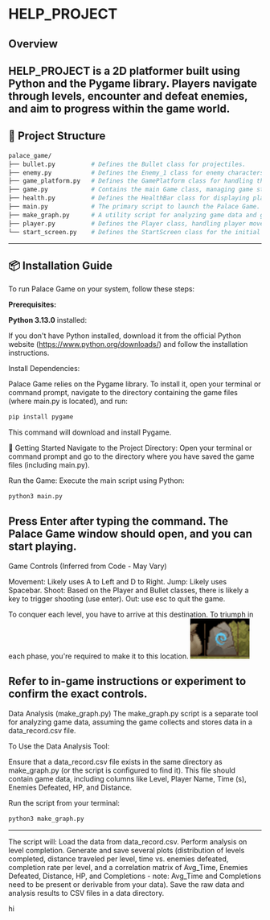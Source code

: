 # HELP_PROJECT

## Overview

HELP_PROJECT is a 2D platformer built using Python and the Pygame library. Players navigate through levels, encounter and defeat enemies, and aim to progress within the game world.
---
## 📂 Project Structure

```bash
palace_game/
├── bullet.py          # Defines the Bullet class for projectiles.
├── enemy.py           # Defines the Enemy_1 class for enemy characters.
├── game_platform.py   # Defines the GamePlatform class for handling the game environment.
├── game.py            # Contains the main Game class, managing game state and logic.
├── health.py          # Defines the HealthBar class for displaying player health.
├── main.py            # The primary script to launch the Palace Game.
├── make_graph.py      # A utility script for analyzing game data and generating visualizations.
├── player.py          # Defines the Player class, handling player movement and actions.
└── start_screen.py    # Defines the StartScreen class for the initial game menu.
```
---
## 📦 Installation Guide

To run Palace Game on your system, follow these steps:

**Prerequisites:**

**Python 3.13.0** installed:

If you don't have Python installed, download it from the official Python website (https://www.python.org/downloads/) and follow the installation instructions.

Install Dependencies:

Palace Game relies on the Pygame library. To install it, open your terminal or command prompt, navigate to the directory containing the game files (where main.py is located), and run:

 ```bash
pip install pygame
 ```
This command will download and install Pygame.

🚀 Getting Started
Navigate to the Project Directory: Open your terminal or command prompt and go to the directory where you have saved the game files (including main.py).

Run the Game: Execute the main script using Python:

 ```bash
python3 main.py
 ```
 Press Enter after typing the command. The Palace Game window should open, and you can start playing.
---
Game Controls (Inferred from Code - May Vary)

Movement: Likely uses A to Left and D to Right.
Jump: Likely uses Spacebar.
Shoot: Based on the Player and Bullet classes, there is likely a key to trigger shooting (use enter).
Out: use esc to quit the game.

To conquer each level, you have to arrive at this destination.
To triumph in each phase, you're required to make it to this location.
![chack point.png](chack%20point.png)

Refer to in-game instructions or experiment to confirm the exact controls.
---
Data Analysis (make_graph.py)
The make_graph.py script is a separate tool for analyzing game data, assuming the game collects and stores data in a data_record.csv file.

To Use the Data Analysis Tool:

Ensure that a data_record.csv file exists in the same directory as make_graph.py (or the script is configured to find it). This file should contain game data, including columns like Level, Player Name, Time (s), Enemies Defeated, HP, and Distance.

Run the script from your terminal:

 ```bash
python3 make_graph.py
 ```
---
The script will:
Load the data from data_record.csv.
Perform analysis on level completion.
Generate and save several plots (distribution of levels completed, distance traveled per level, time vs. enemies defeated, completion rate per level, and a correlation matrix of Avg_Time, Enemies Defeated, Distance, HP, and Completions - note: Avg_Time and Completions need to be present or derivable from your data).
Save the raw data and analysis results to CSV files in a data directory.

hi
